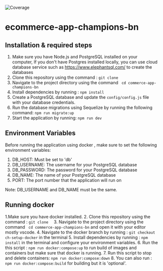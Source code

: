 ![Coverage](https://img.shields.io/badge/coverage-96%25-brightgreen.svg)

# ecommerce-app-champions-bn

## Installation & required steps

1. Make sure you have Node.js and PostgreSQL installed on your computer, If you don't have Postgres installed locally, you can use cloud database service such as https://www.elephantsql.com/ to create the databases
2. Clone this repository using the command : `git clone  `
3. Navigate to the project directory using the command ` cd commerce-app-champions-bn`
4. Install dependencies by running : `npm install`
5. Create a PostgreSQL database and update the `config/config.js` file with your database credentials.
6. Run the database migrations using Sequelize by running the following command: `npm run migrate:up`
7. Start the application by running: `npm run dev`

## Environment Variables

Before running the application using docker , make sure to set the following environment variables:
1. DB_HOST: Must be set to 'db'
2. DB_USERNAME: The username for your PostgreSQL database
3. DB_PASSWORD: The password for your PostgreSQL database
4. DB_NAME: The name of your PostgreSQL database
5. PORT: The port number that the application will run on

Note: DB_USERNAME and DB_NAME must be the same.
## Running docker 

1.Make sure you have docker installed.
2. Clone this repository using the command : `git clone  `
3. Navigate to the project directory using the command ` cd commerce-app-champions-bn` and open it with your editor mostly vscode.
4. Navigate to the docker branch by running : `git checkout ch-setup-docker` in the terminal
5. Install dependencies by running : `npm install` in the terminal and configure your environment variables.
6. Run the this script  : `npm run docker:compose:up` to run build of images and containers but make sure that docker is running.
7. Run this script to stop and delete containers: `npm run docker:compose:down`
8. You can also run : `npm run docker:compose:build` for building but it is 'optional'.
